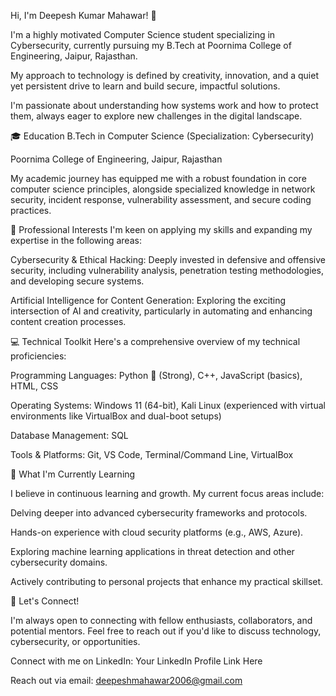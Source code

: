 Hi, I'm Deepesh Kumar Mahawar! 👋

I'm a highly motivated Computer Science student specializing in Cybersecurity, currently pursuing my B.Tech at Poornima College of Engineering, Jaipur, Rajasthan. 

My approach to technology is defined by creativity, innovation, and a quiet yet persistent drive to learn and build secure, impactful solutions. 

I'm passionate about understanding how systems work and how to protect them, always eager to explore new challenges in the digital landscape.


🎓 Education
B.Tech in Computer Science (Specialization: Cybersecurity)

Poornima College of Engineering, Jaipur, Rajasthan

My academic journey has equipped me with a robust foundation in core computer science principles, alongside specialized knowledge in network security, incident response, vulnerability assessment, and secure coding practices.


💼 Professional Interests
I'm keen on applying my skills and expanding my expertise in the following areas:

Cybersecurity & Ethical Hacking: Deeply invested in defensive and offensive security, including vulnerability analysis, penetration testing methodologies, and developing secure systems.

Artificial Intelligence for Content Generation: Exploring the exciting intersection of AI and creativity, particularly in automating and enhancing content creation processes.


💻 Technical Toolkit
Here's a comprehensive overview of my technical proficiencies:

Programming Languages: Python 🐍 (Strong), C++, JavaScript (basics), HTML, CSS

Operating Systems: Windows 11 (64-bit), Kali Linux (experienced with virtual environments like VirtualBox and dual-boot setups)

Database Management: SQL

Tools & Platforms: Git, VS Code, Terminal/Command Line, VirtualBox



🌱 What I'm Currently Learning

I believe in continuous learning and growth. My current focus areas include:

Delving deeper into advanced cybersecurity frameworks and protocols.

Hands-on experience with cloud security platforms (e.g., AWS, Azure).

Exploring machine learning applications in threat detection and other cybersecurity domains.

Actively contributing to personal projects that enhance my practical skillset.



💬 Let's Connect!

I'm always open to connecting with fellow enthusiasts, collaborators, and potential mentors. Feel free to reach out if you'd like to discuss technology, cybersecurity, or opportunities.

Connect with me on LinkedIn: Your LinkedIn Profile Link Here

Reach out via email: deepeshmahawar2006@gmail.com



